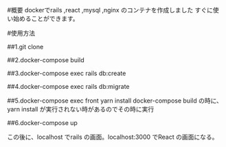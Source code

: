 #概要
dockerでrails ,react ,mysql ,nginx のコンテナを作成しました
すぐに使い始めることができます。

#使用方法

##1.git clone 

##2.docker-compose build

##3.docker-compose exec rails db:create

##4.docker-compose exec rails db:migrate

##5.docker-compose exec front yarn install
docker-compose build の時に、yarn install が実行されない時があるのでその時に実行

##6.docker-compose up

この後に、localhost でrails の画面。localhost:3000 でReact の画面になる。
